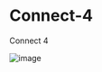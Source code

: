 # Connect-4
Connect 4

![image](https://github.com/user-attachments/assets/286fee4c-ec12-4ba2-a33f-cb40e2391211)
